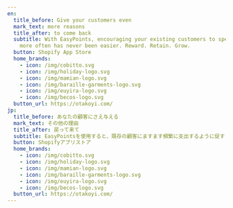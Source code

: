 ```yaml
---
en:
  title_before: Give your customers even
  mark_text: more reasons
  title_after: to come back
  subtitle: With EasyPoints, encouraging your existing customers to spend more and
    more often has never been easier. Reward. Retain. Grow.
  button: Shopify App Store
  home_brands:
    - icon: /img/cobitto.svg
    - icon: /img/holiday-logo.svg
    - icon: /img/mamian-logo.svg
    - icon: /img/baraille-garments-logo.svg
    - icon: /img/euyira-logo.svg
    - icon: /img/becos-logo.svg
  button_url: https://otakoyi.com/
jp:
  title_before: あなたの顧客にさえ与える
  mark_text: その他の理由
  title_after: 戻って来て
  subtitle: EasyPointsを使用すると、既存の顧客にますます頻繁に支出するように促すことがこれまでになく簡単になります。 褒美。 保持。 育つ。
  button: Shopifyアプリストア
  home_brands:
    - icon: /img/cobitto.svg
    - icon: /img/holiday-logo.svg
    - icon: /img/mamian-logo.svg
    - icon: /img/baraille-garments-logo.svg
    - icon: /img/euyira-logo.svg
    - icon: /img/becos-logo.svg
  button_url: https://otakoyi.com/
---
```

